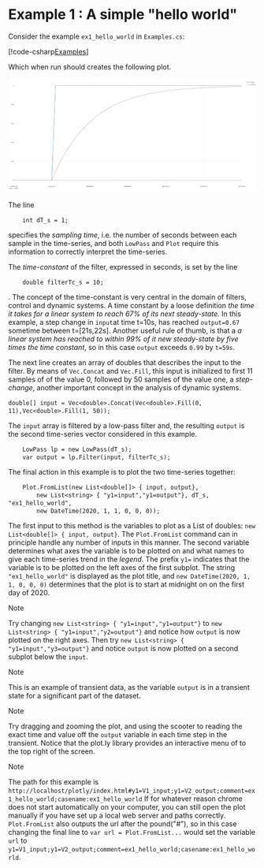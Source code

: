 # Example 1 : A simple "hello world" 

Consider the example ``ex1_hello_world`` in ``Examples.cs``:

[!code-csharp[Examples](../Examples/GettingStarted.cs?name=ex_1)]

Which when run should creates the following plot.

![Example 1:hello world](./images/ex1_hello_world.png)


The line
```
	int dT_s = 1;
```
specifies the *sampling time*, i.e. the number of seconds between each sample in the time-series, and both ``LowPass`` and 
``Plot`` require this information to correctly interpret the time-series.


The *time-constant* of the filter, expressed in seconds, is set by the line
```
	double filterTc_s = 10;
``` 
.
The concept of the time-constant is very central in the domain of filters, control and dynamic systems. A time constant by a loose definition 
 *the time it takes for a linear system to reach 67% of its next steady-state.* In this example, a step change in ``input``at time t=10s, has reached 
 ``output=0.67`` sometime between t=[21s,22s]. Another useful rule of thumb, is that a *a linear system has reached to within 99% of it new steady-state by five times the 
 time constant*, so in this case ``output`` exceeds ``0.99`` by ``t=59s``.
 
 
The next line creates an array of doubles that describes the input to the filter. By means of ``Vec.Concat`` and ``Vec.Fill``, this input is initialized to first 11 samples of
of the value 0, followed by 50 samples of the value one, a *step-change*, another important concept in the analysis of dynamic systems. 
```
double[] input = Vec<double>.Concat(Vec<double>.Fill(0, 11),Vec<double>.Fill(1, 50));
```
 
The ``input`` array is filtered by a low-pass filter and, the resulting ``output`` is the second time-series vector considered in this example.
```
	LowPass lp = new LowPass(dT_s);
	var output = lp.Filter(input, filterTc_s);
```
 
The final action in this example is to plot the two time-series together:
```
	Plot.FromList(new List<double[]> { input, output},
		new List<string> { "y1=input","y1=output"}, dT_s, "ex1_hello_world",
		new DateTime(2020, 1, 1, 0, 0, 0)); 
 ```
The first input to this method is the variables to plot as a List of doubles: ``new List<double[]> { input, output}``. The ``Plot.FromList`` command can in principle handle 
any number of inputs in this manner. The second variable determines what axes the variable is to be plotted on and what names to give each time-series trend in the *legend*.
The prefix ``y1=`` indicates that the variable is to be plotted  on the left axes of the first subplot. 
The string ``"ex1_hello_world"`` is displayed as the plot title, and ``new DateTime(2020, 1, 1, 0, 0, 0)`` determines that the plot is to start at midnight on on the first day of 2020.

> [!Note]
> Try changing ``new List<string> { "y1=input","y1=output"}`` to ``new List<string> { "y1=input","y2=output"}`` and notice how ``output`` is now plotted on the right axes. 
Then try ``new List<string> { "y1=input","y3=output"}`` and notice ``output`` is now plotted on a second subplot below the ``input``.  
   
 > [!Note]
> This is an example of transient data, as the variable ``output`` is in a transient state for a significant part of the dataset.  
 
> [!Note]
> Try dragging and zooming the plot, and using the scooter to reading the exact time and value off the ``output`` variable in each time step in the transient.
> Notice that the plot.ly library provides an interactive menu of to the top right of the screen. 
 
> [!Note]
> The path for this example is 
> ``http://localhost/plotly/index.html#y1=V1_input;y1=V2_output;comment=ex1_hello_world;casename:ex1_hello_world``
> If for whatever reason chrome does not start automatically on your computer, you can still open the plot 
> manually if you have set up a local web server and paths correctly. ``Plot.FromList`` also outputs the url after the pound("#"), so in
> this case changing the final line to ``var url = Plot.FromList...`` would set the variable ``url`` to ``y1=V1_input;y1=V2_output;comment=ex1_hello_world;casename:ex1_hello_world``.
 

 





